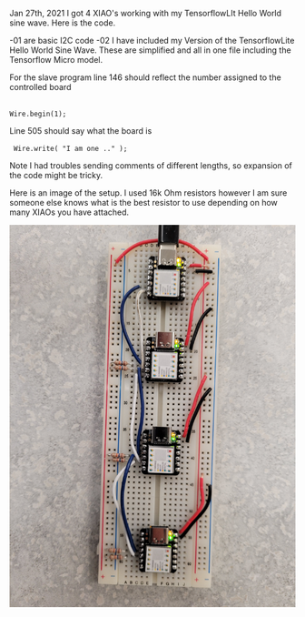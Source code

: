 Jan 27th, 2021 I got 4 XIAO's working with my TensorflowLIt Hello World sine wave. Here is the code.



-01 are basic I2C code
-02 I have included my Version of the TensorflowLite Hello World Sine Wave. These are simplified and all in one file including the Tensorflow Micro model.





For the slave program line 146 should reflect the number assigned to the controlled board
```

Wire.begin(1); 
```

Line 505 should say what the board is
```
 Wire.write( "I am one .." );
```

Note I had troubles sending comments of different lengths, so expansion of the code might be tricky.


Here is an image of the setup. I used 16k Ohm resistors however I am sure someone else knows what is the best resistor to use depending on how many XIAOs you have attached.

![20210128_090622.jpg](20210128_090622.jpg)

